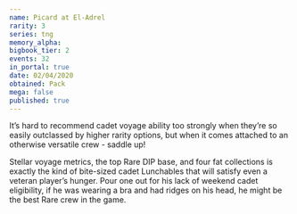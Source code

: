 ```yaml
---
name: Picard at El-Adrel
rarity: 3
series: tng
memory_alpha:
bigbook_tier: 2
events: 32
in_portal: true
date: 02/04/2020
obtained: Pack
mega: false
published: true
---
```


It’s hard to recommend cadet voyage ability too strongly when they’re so easily outclassed by higher rarity options, but when it comes attached to an otherwise versatile crew - saddle up!

Stellar voyage metrics, the top Rare DIP base, and four fat collections is exactly the kind of bite-sized cadet Lunchables that will satisfy even a veteran player’s hunger. Pour one out for his lack of weekend cadet eligibility, if he was wearing a bra and had ridges on his head, he might be the best Rare crew in the game.
